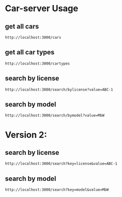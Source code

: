 # Car-server Usage

## get all cars

```
http://localhost:3000/cars
```

## get all car types

```
http://localhost:3000/cartypes
```

## search by license

```
http://localhost:3000/search/bylicense?value=ABC-1
```

## search by model

```
http://localhost:3000/search/bymodel?value=MbW
```

# Version 2:

## search by license

```
http://localhost:3000/search?key=license&value=ABC-1
```

## search by model

```
http://localhost:3000/search?key=model&value=MbW
```
